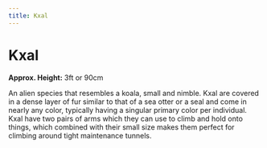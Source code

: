 ```yaml
---
title: Kxal
---
```


# Kxal

**Approx. Height:** 3ft or 90cm

An alien species that resembles a koala, small and nimble. Kxal are covered in a dense layer of fur similar to that of a sea otter or a seal and come in nearly any color, typically having a singular primary color per individual. Kxal have two pairs of arms which they can use to climb and hold onto things, which combined with their small size makes them perfect for climbing around tight maintenance tunnels.

